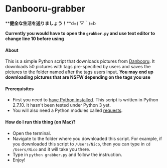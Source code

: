 # Danbooru-grabber

**__健全な生活を送りましょう！__**d=(´▽｀)=b

**__Currently you would have to open the `grabber.py` and use text editor to change line 10 before using__**
#### About
This is a simple Python script that downloads pictures from [Danbooru](http://danbooru.donmai.us/). It downloads 50 pictures with tags pre-specified by users and saves the pictures to the folder named after the tags users input. **You may end up downloading pictures that are NSFW depending on the tags you use**

#### Prerequisites
- First you need to [have Python installed](https://www.python.org/downloads/). This script is written in Python 2.7.10. It hasn't been tested under Python 3 yet.
- You will also need a Python modules called [requests](http://docs.python-requests.org/en/latest/). 

#### How do I run this thing (on Mac)?
- Open the terminal. 
- Navigate to the folder where you downloaded this script. For example, if you downloaded this script to `/Users/Nico`, then you can type in `cd /Users/Nico` and it will take you there.
- Type in `python grabber.py` and follow the instruction.
- Enjoy!
